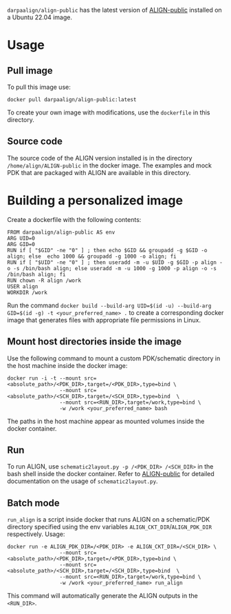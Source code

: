 `darpaalign/align-public` has the latest version of [ALIGN-public](https://github.com/ALIGN-analoglayout/ALIGN-public) installed on a Ubuntu 22.04 image.
# Usage
## Pull image
To pull this image use:
```
docker pull darpaalign/align-public:latest 
```
To create your own image with modifications, use the `dockerfile` in this directory.

## Source code
The source code of the ALIGN version installed is in the directory `/home/align/ALIGN-public` in the docker image. The examples and mock PDK that are packaged with ALIGN are available in this directory.

# Building a personalized image
Create a dockerfile with the following contents:
```
FROM darpaalign/align-public AS env
ARG UID=0
ARG GID=0
RUN if [ "$GID" -ne "0" ] ; then echo $GID && groupadd -g $GID -o align; else  echo 1000 && groupadd -g 1000 -o align; fi
RUN if [ "$UID" -ne "0" ] ; then useradd -m -u $UID -g $GID -p align -o -s /bin/bash align; else useradd -m -u 1000 -g 1000 -p align -o -s /bin/bash align; fi
RUN chown -R align /work
USER align
WORKDIR /work
```
Run the command  `docker build --build-arg UID=$(id -u) --build-arg GID=$(id -g) -t <your_preferred_name> .` to create a corresponding docker image that generates files with appropriate file permissions in Linux.

## Mount host directories inside the image
Use the following command to mount a custom PDK/schematic directory in the host machine inside the docker image:
```
docker run -i -t --mount src=<absolute_path>/<PDK_DIR>,target=/<PDK_DIR>,type=bind \
                 --mount src=<absolute_path>/<SCH_DIR>,target=/<SCH_DIR>,type=bind  \
                 --mount src=<RUN_DIR>,target=/work,type=bind \
                 -w /work <your_preferred_name> bash
```
The paths in the host machine appear as mounted volumes inside the docker container.

## Run
To run ALIGN, use `schematic2layout.py -p /<PDK_DIR> /<SCH_DIR>` in the bash shell inside the docker container.
Refer to [ALIGN-public](https://github.com/ALIGN-analoglayout/ALIGN-public) for detailed documentation on the usage of `schematic2layout.py`.

## Batch mode
`run_align` is a script inside docker that runs ALIGN on a schematic/PDK directory specified using the env variables `ALIGN_CKT_DIR`/`ALIGN_PDK_DIR` respectively.
Usage:
```
docker run -e ALIGN_PDK_DIR=/<PDK_DIR> -e ALIGN_CKT_DIR=/<SCH_DIR> \
                 --mount src=<absolute_path>/<PDK_DIR>,target=/<PDK_DIR>,type=bind \
                 --mount src=<absolute_path>/<SCH_DIR>,target=/<SCH_DIR>,type=bind  \
                 --mount src=<RUN_DIR>,target=/work,type=bind \
                 -w /work <your_preferred_name> run_align
```
This command will automatically generate the ALIGN outputs in the `<RUN_DIR>`.
